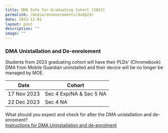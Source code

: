 ```yaml
---
title: DMA Info for Graduating Cohort (2023)
permalink: /media/announcements/dudp23/
date: 2023-11-01
layout: post
description: ""
image: ""
---
```

### DMA Unistallation and De-enrolement

Students from 2023 graduating cohort will have their PLDs' (Chromebook) DMA from Mobile Guardian uninstalled and their device will be no longer be managed by MOE.



| Date | Cohort | 
| -------- | -------- |
| 17 Nov 2023 | Sec 4 Exp/NA &amp; Sec 5 NA |
| 22 Dec 2023 | Sec 4 NA |


What should you expect and check for after the DMA unistallation and de-enroment?<br>
[Instructions for DMA Uninstallation and de-enrolment](/files/Announcements/instructions%20for%20dma%20uninstallation%20-%20chromebook.pdf)